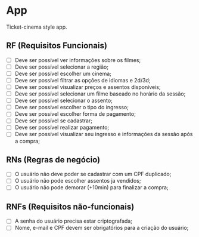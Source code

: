 # App

Ticket-cinema style app.

## RF (Requisitos Funcionais)

- [ ] Deve ser possível ver informações sobre os filmes;
- [ ] Deve ser possível selecionar a região;
- [ ] Deve ser possível escolher um cinema;
- [ ] Deve ser possível filtrar as opções de idiomas e 2d/3d;
- [ ] Deve ser possível visualizar preços e assentos disponíveis;
- [ ] Deve ser possível selecionar um filme baseado no horário da sessão;
- [ ] Deve ser possível selecionar o assento;
- [ ] Deve ser possível escolher o tipo do ingresso;
- [ ] Deve ser possível escolher forma de pagamento;
- [ ] Deve ser possível se cadastrar;
- [ ] Deve ser possível realizar pagamento;
- [ ] Deve ser possível visualizar seu ingresso e informações da sessão após a compra;

## RNs (Regras de negócio)

- [ ] O usuário não deve poder se cadastrar com um CPF duplicado;
- [ ] O usuário não pode escolher assentos ja vendidos;
- [ ] O usuário não pode demorar (+10min) para finalizar a compra;

## RNFs (Requisitos não-funcionais)

- [ ] A senha do usuário precisa estar criptografada;
- [ ] Nome, e-mail e CPF devem ser obrigatórios para a criação do usuário;